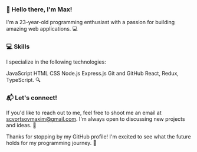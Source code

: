 

### 👋 Hello there, I'm Max!

I'm a 23-year-old programming enthusiast with a passion for building amazing web applications. 💻

### 💻 Skills

I specialize in the following technologies:

JavaScript
HTML
CSS
Node.js
Express.js
Git and GitHub
React, Redux, TypeScript. 🔍

### 📬 Let's connect!

If you'd like to reach out to me, feel free to shoot me an email at scvortsovmaxim@gmail.com. I'm always open to discussing new projects and ideas. 🤝

Thanks for stopping by my GitHub profile! I'm excited to see what the future holds for my programming journey. 🎉

<!--
**pprooxyy/pprooxyy** is a ✨ _special_ ✨ repository because its `README.md` (this file) appears on your GitHub profile.

Here are some ideas to get you started:

- 🔭 I’m currently working on ...
- 🌱 I’m currently learning ...
- 👯 I’m looking to collaborate on ...
- 🤔 I’m looking for help with ...
- 💬 Ask me about ...
- 📫 How to reach me: ...
- 😄 Pronouns: ...
- ⚡ Fun fact: ...
-->
